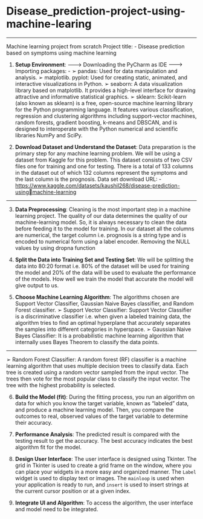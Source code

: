 # Disease_prediction-project-using-machine-learing

***
Machine learning project from scratch
Project title: - Disease prediction based on symptoms using machine learning


1. **Setup Environment**:
---> Downloading the PyCharm as IDE
---> Importing packages: -
➢ pandas: Used for data manipulation and analysis.
➢ matplotlib. pyplot: Used for creating static, animated, and interactive 
visualizations in Python.
➢ seaborn: A data visualization library based on matplotlib. It provides a 
high-level interface for drawing attractive and informative statistical 
graphics.
➢ sklearn: Scikit-learn (also known as sklearn) is a free, open-source 
machine learning library for the Python programming language. It 
features various classification, regression and clustering algorithms 
including support-vector machines, random forests, gradient boosting, 
k-means and DBSCAN, and is designed to interoperate with the Python 
numerical and scientific libraries NumPy and SciPy.


2. **Download Dataset and Understand the Dataset**: 
Data preparation is the primary step for any machine learning problem. We 
will be using a dataset from Kaggle for this problem. This dataset consists of 
two CSV files one for training and one for testing. There is a total of 133 
columns in the dataset out of which 132 columns represent the symptoms and 
the last column is the prognosis.
Data set download URL: -
https://www.kaggle.com/datasets/kaushil268/disease-prediction-usingmachine-learning
***


3. **Data Preprocessing**:
Cleaning is the most important step in a machine learning project. The quality 
of our data determines the quality of our machine-learning model. So, it is 
always necessary to clean the data before feeding it to the model for training. 
In our dataset all the columns are numerical, the target column i.e. prognosis 
is a string type and is encoded to numerical form using a label encoder.
Removing the NULL values by using dropna function


4. **Split the Data into Training Set and Testing Set**:
We will be splitting the data into 80:20 format i.e. 80% of the dataset will be 
used for training the model and 20% of the data will be used to evaluate the 
performance of the models. How well we train the model that accurate the 
model will give output to us.


5. **Choose Machine Learning Algorithm**: The algorithms chosen are 
Support Vector Classifier, Gaussian Naive Bayes classifier, and Random Forest 
classifier.
➢ Support Vector Classifier: Support Vector Classifier is a 
discriminative classifier i.e. when given a labeled training data, the 
algorithm tries to find an optimal hyperplane that accurately 
separates the samples into different categories in hyperspace.
➢ Gaussian Naive Bayes Classifier: It is a probabilistic machine 
learning algorithm that internally uses Bayes Theorem to classify 
the data points.
***
➢ Random Forest Classifier: A random forest (RF) classifier is a
machine learning algorithm that uses multiple decision trees to
classify data. Each tree is created using a random vector
sampled from the input vector. The trees then vote for the most
popular class to classify the input vector. The tree with the
highest probability is selected.

 
6. **Build the Model (fit)**: During the fitting process, you run an algorithm on 
data for which you know the target variable, known as “labeled” data, and 
produce a machine learning model. Then, you compare the outcomes to real, 
observed values of the target variable to determine their accuracy.


7. **Performance Analysis**: The predicted result is compared with the testing 
result to get the accuracy. The best accuracy indicates the best algorithm fit for 
the model.


8. **Design User Interface**:
The user interface is designed using Tkinter. The grid in Tkinter is used to create a 
grid frame on the window, where you can place your widgets in a more easy and 
organized manner. The `Label` widget is used to display text or images. The 
`mainloop` is used when your application is ready to run, and `insert` is used to 
insert strings at the current cursor position or at a given index.


9. **Integrate UI and Algorithm**: To access the algorithm, the user interface 
and model need to be integrated.
